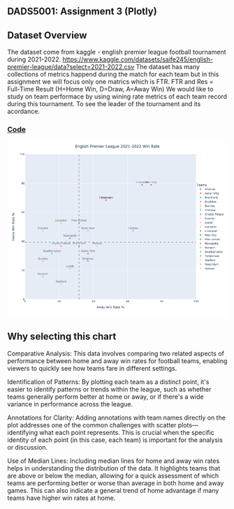 ## DADS5001: Assignment 3 (Plotly)


## Dataset Overview
The dataset come from kaggle - english premier league football tournament during 2021-2022.
https://www.kaggle.com/datasets/saife245/english-premier-league/data?select=2021-2022.csv
The dataset has many collections of metrics happend during the match for each team but in this assignment we will focus only one matrics which is FTR.
FTR and Res = Full-Time Result (H=Home Win, D=Draw, A=Away Win)
We would like to study on team performace by using wining rate metrics of each team record during this tournament.
To see the leader of the tournament and its acordance.

### [Code](https://github.com/chayaphon/DADS5001/tree/main/Assignment_3/code.ipynb)

![Image](https://raw.githubusercontent.com/chayaphon/DADS5001/main/Assignment_3/plotly_output.png)

## Why selecting this chart
Comparative Analysis: This data involves comparing two related aspects of performance between home and away win rates for football teams, enabling viewers to quickly see how teams fare in different settings.

Identification of Patterns: By plotting each team as a distinct point, it's easier to identify patterns or trends within the league, such as whether teams generally perform better at home or away, or if there's a wide variance in performance across the league.

Annotations for Clarity: Adding annotations with team names directly on the plot addresses one of the common challenges with scatter plots—identifying what each point represents. This is crucial when the specific identity of each point (in this case, each team) is important for the analysis or discussion.

Use of Median Lines: Including median lines for home and away win rates helps in understanding the distribution of the data. It highlights teams that are above or below the median, allowing for a quick assessment of which teams are performing better or worse than average in both home and away games. This can also indicate a general trend of home advantage if many teams have higher win rates at home.


